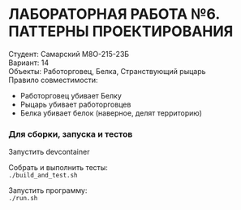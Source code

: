# ЛАБОРАТОРНАЯ РАБОТА №6. ПАТТЕРНЫ ПРОЕКТИРОВАНИЯ

Студент: Самарский М8О-215-23Б  
Вариант: 14  
Объекты: Работорговец, Белка, Странствующий рыцарь  
Правило совместимости:
- Работорговец убивает Белку
- Рыцарь убивает работорговцев
- Белка убивает белок (наверное, делят территорию)

### Для сборки, запуска и тестов

Запустить devcontainer

Собрать и выполнить тесты:  
``./build_and_test.sh``

Запустить программу:  
``./run.sh``
